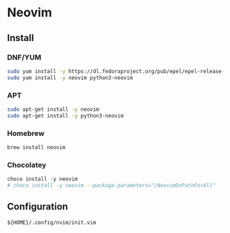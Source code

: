 # Neovim

## Install

### DNF/YUM

```bash
sudo yum install -y https://dl.fedoraproject.org/pub/epel/epel-release-latest-8.noarch.rpm
sudo yum install -y neovim python3-neovim
```

### APT

```bash
sudo apt-get install -y neovim
sudo apt-get install -y python3-neovim
```

### Homebrew

```sh
brew install neovim
```

### Chocolatey

```ps1
choco install -y neovim
# choco install -y neovim --package-parameters="/NeovimOnPathForAll"
```

## Configuration

`${HOME}/.config/nvim/init.vim`
